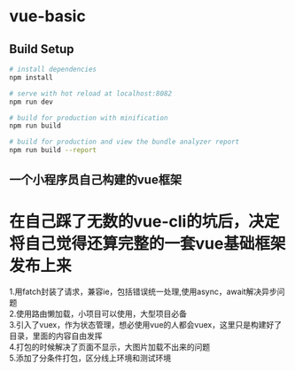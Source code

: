 # vue-basic


## Build Setup

``` bash
# install dependencies
npm install

# serve with hot reload at localhost:8082
npm run dev

# build for production with minification
npm run build

# build for production and view the bundle analyzer report
npm run build --report
```

## 一个小程序员自己构建的vue框架

# 在自己踩了无数的vue-cli的坑后，决定将自己觉得还算完整的一套vue基础框架发布上来

1.用fatch封装了请求，兼容ie，包括错误统一处理,使用async，await解决异步问题</br>
2.使用路由懒加载，小项目可以使用，大型项目必备</br>
3.引入了vuex，作为状态管理，想必使用vue的人都会vuex，这里只是构建好了目录，里面的内容自由发挥</br>
4.打包的时候解决了页面不显示，大图片加载不出来的问题</br>
5.添加了分条件打包，区分线上环境和测试环境</br>

